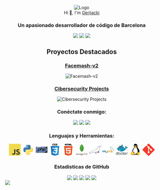 <p align="center">
<!-- Título y Descripción -->
  <img src="https://github.com/Gerijacki.png" width="100" alt="Logo"/><br/>
  Hi 👋, I'm <a href="https://github.com/Gerijacki">Gerijacki</a>
  <h3 align="center">Un apasionado desarrollador de código de Barcelona</h3>
</p>

<p align="center">
    <a href="https://github.com/Gerijacki/Gerijacki.github.io/stargazers"><img src="https://img.shields.io/github/stars/Gerijacki/Gerijacki.github.io?colorA=363a4f&colorB=b7bdf8&style=for-the-badge"></a>
    <a href="https://github.com/Gerijacki/Gerijacki.github.io/issues"><img src="https://img.shields.io/github/issues/Gerijacki/Gerijacki.github.io?colorA=363a4f&colorB=f5a97f&style=for-the-badge"></a>
    <a href="https://github.com/Gerijacki/Gerijacki.github.io/contributors"><img src="https://img.shields.io/github/contributors/Gerijacki/Gerijacki.github.io?colorA=363a4f&colorB=a6da95&style=for-the-badge"></a>
</p>

<!-- Sección de Proyectos -->
<h2 align="center">Proyectos Destacados</h2>

<!-- Proyecto 1 -->
<div align="center">
  <h3><a href="https://github.com/Gerijacki/facemash-v2">Facemash-v2</a></h3>
  <img src="URL_DE_LA_IMAGEN_DEL_PROYECTO" alt="Facemash-v2" width="300px" />
</div>

<!-- Proyecto 2 -->
<div align="center">
  <h3><a href="https://github.com/Gerijacki/Mine-Startupv2">Cibersecurity Projects</a></h3>
  <img src="URL_DE_LA_IMAGEN_DEL_PROYECTO" alt="Cibersecurity Projects" width="300px" />
</div>

<!-- Enlaces a Redes Sociales -->
<h3 align="center">Conéctate conmigo:</h3>
<div align="center">
  <a href="https://twitter.com/byjacki12" target="_blank"><img src="https://img.shields.io/badge/Twitter-1DA1F2?style=for-the-badge&logo=twitter&logoColor=white" target="_blank"></a>
  <a href="https://github.com/Gerijacki" target="_blank"><img src="https://img.shields.io/badge/GitHub-100000?style=for-the-badge&logo=github&logoColor=white" target="_blank"></a>
  <a href="MAILTO:AQUI_TU_CORREO_ELECTRONICO"><img src="https://img.shields.io/badge/-Gmail-%23333?style=for-the-badge&logo=gmail&logoColor=white" target="_blank"></a>
</div>

<!-- Lenguajes y Herramientas -->
<h3 align="center">Lenguajes y Herramientas:</h3>
<div align="center">
    <img src="https://raw.githubusercontent.com/teamedwardforever/Readme-Generator/71f25dd8b98329b168142a6b782a107b75eab178/svg/Skills/Languages/javascript-original.svg" alt="Javascript" width="40" height="40"/>
    <img src="https://raw.githubusercontent.com/teamedwardforever/Readme-Generator/71f25dd8b98329b168142a6b782a107b75eab178/svg/Skills/Languages/python-original.svg" alt="Python" width="40" height="40"/>
    <img src="https://raw.githubusercontent.com/teamedwardforever/Readme-Generator/71f25dd8b98329b168142a6b782a107b75eab178/svg/Skills/Languages/php-original.svg" alt="PHP" width="40" height="40"/>
    <img src="https://raw.githubusercontent.com/teamedwardforever/Readme-Generator/71f25dd8b98329b168142a6b782a107b75eab178/svg/Skills/Frontend/css3-original-wordmark.svg" alt="Css" width="40" height="40"/>
    <img src="https://raw.githubusercontent.com/teamedwardforever/Readme-Generator/71f25dd8b98329b168142a6b782a107b75eab178/svg/Skills/Frontend/html5-original-wordmark.svg" alt="HTML" width="40" height="40"/>
    <img src="https://raw.githubusercontent.com/teamedwardforever/Readme-Generator/71f25dd8b98329b168142a6b782a107b75eab178/svg/Skills/Database/mongodb-original-wordmark.svg" alt="Mongodb" width="40" height="40"/>
    <img src="https://raw.githubusercontent.com/teamedwardforever/Readme-Generator/71f25dd8b98329b168142a6b782a107b75eab178/svg/Skills/Database/mariadb-icon.svg" alt="Mariadb" width="40" height="40"/>
    <img src="https://raw.githubusercontent.com/teamedwardforever/Readme-Generator/71f25dd8b98329b168142a6b782a107b75eab178/svg/Skills/Database/mysql-original-wordmark.svg" alt="Mysql" width="40" height="40"/>
    <img src="https://raw.githubusercontent.com/teamedwardforever/Readme-Generator/71f25dd8b98329b168142a6b782a107b75eab178/svg/Skills/Devops/docker-original-wordmark.svg" alt="Docker" width="40" height="40"/>
    <img src="https://raw.githubusercontent.com/teamedwardforever/Readme-Generator/71f25dd8b98329b168142a6b782a107b75eab178/svg/Skills/Other/linux-original.svg" alt="Linux" width="40" height="40"/>
    <img src="https://raw.githubusercontent.com/teamedwardforever/Readme-Generator/71f25dd8b98329b168142a6b782a107b75eab178/svg/Skills/Other/git-scm-icon.svg" alt="Git" width="40" height="40"/>
  <!-- Agrega más lenguajes y herramientas según tus necesidades -->
</div>

<!-- Estadísticas de GitHub -->
<h3 align="center">Estadísticas de GitHub</h3>
<div align="center">
  <img align="center" src="http://github-profile-summary-cards.vercel.app/api/cards/stats?username=Gerijacki&theme=radical" height="180em" />
  <img align="center" src="http://github-profile-summary-cards.vercel.app/api/cards/most-commit-language?username=Gerijacki&theme=radical" height="180em" />
  <img align="center" src="http://github-profile-summary-cards.vercel.app/api/cards/repos-per-language?username=Gerijacki&theme=radical" height="180em" />
  <img align="center" src="http://github-profile-summary-cards.vercel.app/api/cards/productive-time?username=Gerijacki&theme=radical" height="180em" />
  <img align="center" src="http://github-profile-summary-cards.vercel.app/api/cards/profile-details?username=Gerijacki&theme=radical" height="180em" />
</div>

<!-- Footer -->
<img src="https://raw.githubusercontent.com/Trilokia/Trilokia/379277808c61ef204768a61bbc5d25bc7798ccf1/bottom_header.svg" />
